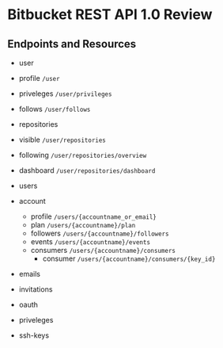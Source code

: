 Bitbucket REST API 1.0 Review
=============================

Endpoints and Resources
---------

* user
 * profile `/user`
 * priveleges `/user/privileges`
 * follows `/user/follows`
 * repositories 
  * visible `/user/repositories`
  * following `/user/repositories/overview`
  * dashboard `/user/repositories/dashboard`

* users
 * account 
   * profile `/users/{accountname_or_email}`
   * plan `/users/{accountname}/plan`
   * followers `/users/{accountname}/followers`
   * events `/users/{accountname}/events`
   * consumers `/users/{accountname}/consumers`
     * consumer `/users/{accountname}/consumers/{key_id}`
  
* emails
* invitations
* oauth
* priveleges
* ssh-keys

